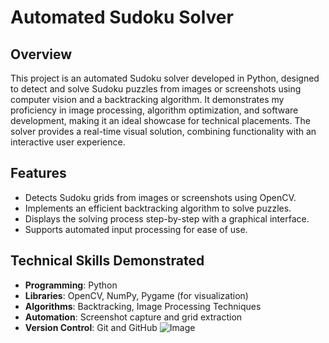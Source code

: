 # Automated Sudoku Solver

## Overview
This project is an automated Sudoku solver developed in Python, designed to detect and solve Sudoku puzzles from images or screenshots using computer vision and a backtracking algorithm. It demonstrates my proficiency in image processing, algorithm optimization, and software development, making it an ideal showcase for technical placements. The solver provides a real-time visual solution, combining functionality with an interactive user experience.

## Features
- Detects Sudoku grids from images or screenshots using OpenCV.
- Implements an efficient backtracking algorithm to solve puzzles.
- Displays the solving process step-by-step with a graphical interface.
- Supports automated input processing for ease of use.

## Technical Skills Demonstrated
- **Programming**: Python
- **Libraries**: OpenCV, NumPy, Pygame (for visualization)
- **Algorithms**: Backtracking, Image Processing Techniques
- **Automation**: Screenshot capture and grid extraction
- **Version Control**: Git and GitHub
![Image](https://github.com/user-attachments/assets/5b88c5ee-d863-41e4-8051-a8b74137cf86)
